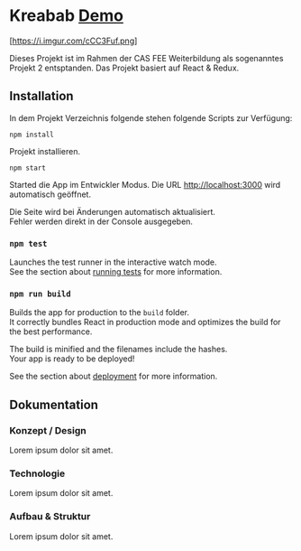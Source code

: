 # Kreabab [Demo](https://www.google.com)

[https://i.imgur.com/cCC3Fuf.png]

Dieses Projekt ist im Rahmen der CAS FEE Weiterbildung als sogenanntes Projekt 2 entsptanden. Das Projekt basiert auf React & Redux.

## Installation

In dem Projekt Verzeichnis folgende stehen folgende Scripts zur Verfügung:

`npm install`

Projekt installieren.


`npm start`

Started die App im Entwickler Modus.
Die URL [http://localhost:3000](http://localhost:3000) wird automatisch geöffnet.

Die Seite wird bei Änderungen automatisch aktualisiert.<br>
Fehler werden direkt in der Console ausgegeben.

### `npm test`

Launches the test runner in the interactive watch mode.<br>
See the section about [running tests](#running-tests) for more information.

### `npm run build`

Builds the app for production to the `build` folder.<br>
It correctly bundles React in production mode and optimizes the build for the best performance.

The build is minified and the filenames include the hashes.<br>
Your app is ready to be deployed!

See the section about [deployment](#deployment) for more information.


## Dokumentation
### Konzept / Design

Lorem ipsum dolor sit amet.

### Technologie

Lorem ipsum dolor sit amet.

### Aufbau & Struktur

Lorem ipsum dolor sit amet.


